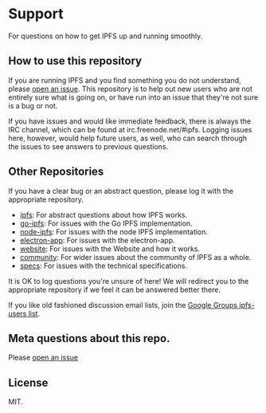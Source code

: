 # Support

For questions on how to get IPFS up and running smoothly.

## How to use this repository

If you are running IPFS and you find something you do not understand, please [open an issue](https://github.com/ipfs/support/issues/new). This repository is to help out new users who are not entirely sure what is going on, or have run into an issue that they're not sure is a bug or not.

If you have issues and would like immediate feedback, there is always the IRC channel, which can be found at irc.freenode.net/#ipfs. Logging issues here, however, would help future users, as well, who can search through the issues to see answers to previous questions. 

## Other Repositories

If you have a clear bug or an abstract question, please log it with the appropriate repository.

 * [ipfs](https://github.com/ipfs/ipfs): For abstract questions about how IPFS works.
 * [go-ipfs](https://github.com/ipfs/go-ipfs): For issues with the Go IPFS implementation.
 * [node-ipfs](https://github.com/ipfs/node-ipfs): For issues with the node IPFS implementation.
 * [electron-app](https://github.com/ipfs/node-ipfs): For issues with the electron-app.
 * [website](https://github.com/ipfs/website): For issues with the Website and how it works.
 * [community](https://github.com/ipfs/community): For wider issues about the community of IPFS as a whole.
 * [specs](https://github.com/ipfs/specs): For issues with the technical specifications.

It is OK to log questions you're unsure of here! We will redirect you to the appropriate repository if we feel it can be answered better there.

If you like old fashioned discussion email lists, join the [Google Groups ipfs-users list](https://groups.google.com/forum/#!forum/ipfs-users).

## Meta questions about this repo.

Please [open an issue](https://github.com/ipfs/support/issues/new)

## License

MIT.
